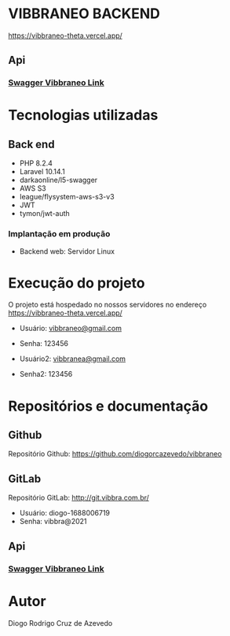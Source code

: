 # VIBBRANEO BACKEND
https://vibbraneo-theta.vercel.app/

## Api
### [Swagger Vibbraneo Link](https://administracaodosistema.com.br/sv/api/documentation "Swagger")

# Tecnologias utilizadas
## Back end
- PHP 8.2.4
- Laravel 10.14.1
- darkaonline/l5-swagger
- AWS S3
- league/flysystem-aws-s3-v3
- JWT
- tymon/jwt-auth


### Implantação em produção
- Backend web: Servidor Linux




# Execução do projeto
O projeto está hospedado no nossos servidores no endereço https://vibbraneo-theta.vercel.app/
- Usuário: vibbraneo@gmail.com
- Senha: 123456

- Usuário2: vibbranea@gmail.com
- Senha2: 123456

# Repositórios e documentação
## Github
Repositório Github: https://github.com/diogorcazevedo/vibbraneo


## GitLab
Repositório GitLab: http://git.vibbra.com.br/
- Usuário: diogo-1688006719
- Senha: vibbra@2021







## Api
### [Swagger Vibbraneo Link](https://administracaodosistema.com.br/sv/api/documentation "Swagger")


# Autor
Diogo Rodrigo Cruz de Azevedo
